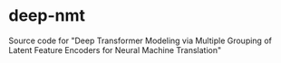 # deep-nmt
Source code for "Deep Transformer Modeling via Multiple Grouping of Latent Feature Encoders for Neural Machine Translation"
